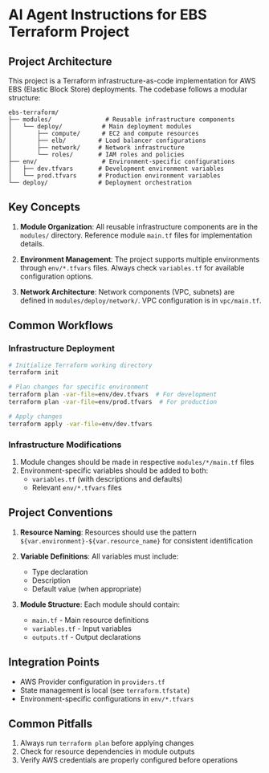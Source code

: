 # AI Agent Instructions for EBS Terraform Project

## Project Architecture

This project is a Terraform infrastructure-as-code implementation for AWS EBS (Elastic Block Store) deployments. The codebase follows a modular structure:

```
ebs-terraform/
├── modules/               # Reusable infrastructure components
│   └── deploy/           # Main deployment modules
│       ├── compute/      # EC2 and compute resources
│       ├── elb/         # Load balancer configurations
│       ├── network/     # Network infrastructure
│       └── roles/       # IAM roles and policies
├── env/                  # Environment-specific configurations
│   ├── dev.tfvars       # Development environment variables
│   └── prod.tfvars      # Production environment variables
└── deploy/              # Deployment orchestration
```

## Key Concepts

1. **Module Organization**: All reusable infrastructure components are in the `modules/` directory. Reference module `main.tf` files for implementation details.

2. **Environment Management**: The project supports multiple environments through `env/*.tfvars` files. Always check `variables.tf` for available configuration options.

3. **Network Architecture**: Network components (VPC, subnets) are defined in `modules/deploy/network/`. VPC configuration is in `vpc/main.tf`.

## Common Workflows

### Infrastructure Deployment
```bash
# Initialize Terraform working directory
terraform init

# Plan changes for specific environment
terraform plan -var-file=env/dev.tfvars  # For development
terraform plan -var-file=env/prod.tfvars  # For production

# Apply changes
terraform apply -var-file=env/dev.tfvars
```

### Infrastructure Modifications

1. Module changes should be made in respective `modules/*/main.tf` files
2. Environment-specific variables should be added to both:
   - `variables.tf` (with descriptions and defaults)
   - Relevant `env/*.tfvars` files

## Project Conventions

1. **Resource Naming**: Resources should use the pattern `${var.environment}-${var.resource_name}` for consistent identification

2. **Variable Definitions**: All variables must include:
   - Type declaration
   - Description
   - Default value (when appropriate)

3. **Module Structure**: Each module should contain:
   - `main.tf` - Main resource definitions
   - `variables.tf` - Input variables
   - `outputs.tf` - Output declarations

## Integration Points

- AWS Provider configuration in `providers.tf`
- State management is local (see `terraform.tfstate`)
- Environment-specific configurations in `env/*.tfvars`

## Common Pitfalls

1. Always run `terraform plan` before applying changes
2. Check for resource dependencies in module outputs
3. Verify AWS credentials are properly configured before operations